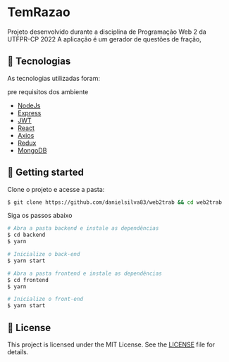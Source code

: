 # TemRazao

Projeto desenvolvido durante a disciplina de Programação Web 2 da UTFPR-CP 2022
A aplicação é um gerador de questões de fração, 

## 🧪 Tecnologias

As tecnologias utilizadas foram:

pre requisitos dos ambiente

- [NodeJs](https://nodejs.org/en/)
- [Express](https://expressjs.com/)
- [JWT](https://jwt.io/)
- [React](https://reactjs.org)
- [Axios](https://axios-http.com/)
- [Redux](https://redux.js.org/)
- [MongoDB](https://www.mongodb.com/)

## 🚀 Getting started

Clone o projeto e acesse a pasta:

```bash
$ git clone https://github.com/danielsilva83/web2trab && cd web2trab
```

Siga os passos abaixo
```bash
# Abra a pasta backend e instale as dependências
$ cd backend
$ yarn 

# Inicialize o back-end
$ yarn start

# Abra a pasta frontend e instale as dependências
$ cd frontend
$ yarn

# Inicialize o front-end
$ yarn start

```

## 📝 License

This project is licensed under the MIT License. See the [LICENSE](LICENSE.md) file for details.
